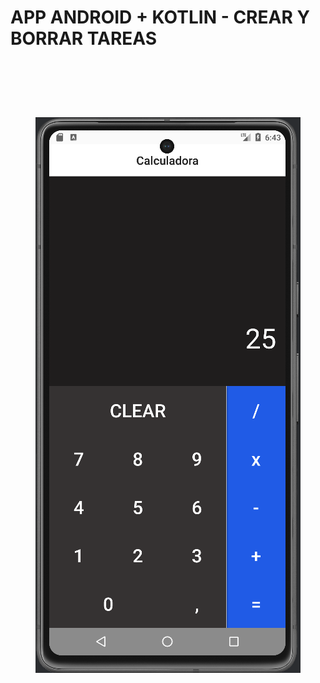 # APP ANDROID + KOTLIN - CREAR Y BORRAR TAREAS

<br>
 <h1 align="center">
  <br>
  <img src="https://github.com/IvBanzaga/MICalculadora/blob/main/img/captura.png" alt="Android Studio">
  <br>
  <br>
</h1>
<br>
<br>

<ol>
  <!--<li><a href="https://dbdocs.io/ivan.cpweb/urbanManager" target="_blank">Documentación Base de datos de UrbanManager</a></li>-->
</ol>

<br>
<br>
